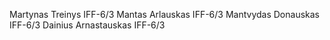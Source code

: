 Martynas Treinys IFF-6/3
Mantas Arlauskas IFF-6/3
Mantvydas Donauskas IFF-6/3
Dainius Arnastauskas IFF-6/3